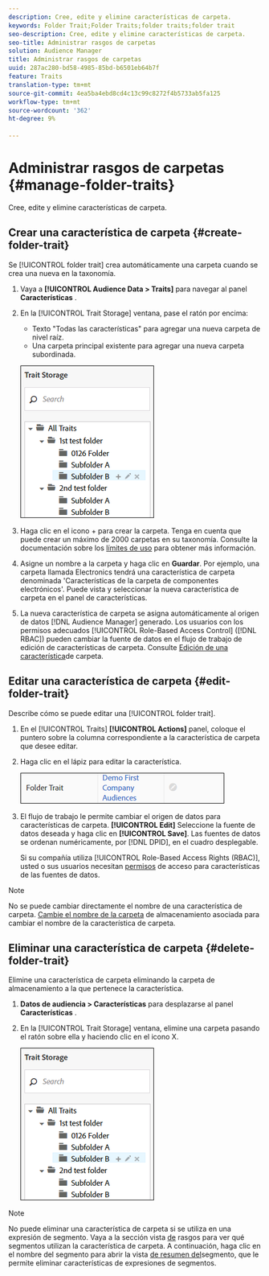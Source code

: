 ```yaml
---
description: Cree, edite y elimine características de carpeta.
keywords: Folder Trait;Folder Traits;folder traits;folder trait
seo-description: Cree, edite y elimine características de carpeta.
seo-title: Administrar rasgos de carpetas
solution: Audience Manager
title: Administrar rasgos de carpetas
uuid: 287ac280-bd58-4985-85bd-b6501eb64b7f
feature: Traits
translation-type: tm+mt
source-git-commit: 4ea5ba4ebd8cd4c13c99c8272f4b5733ab5fa125
workflow-type: tm+mt
source-wordcount: '362'
ht-degree: 9%

---
```



# Administrar rasgos de carpetas {#manage-folder-traits}

Cree, edite y elimine características de carpeta.

## Crear una característica de carpeta {#create-folder-trait}

Se [!UICONTROL folder trait] crea automáticamente una carpeta cuando se crea una nueva en la taxonomía.

<!-- create-folder-trait.xml -->

1. Vaya a **[!UICONTROL Audience Data > Traits]** para navegar al panel **Características** .
1. En la [!UICONTROL Trait Storage] ventana, pase el ratón por encima:

   * Texto &quot;Todas las características&quot; para agregar una nueva carpeta de nivel raíz.
   * Una carpeta principal existente para agregar una nueva carpeta subordinada.

   ![](assets/folder_traits_create.PNG)

1. Haga clic en el icono + para crear la carpeta. Tenga en cuenta que puede crear un máximo de 2000 carpetas en su taxonomía. Consulte la documentación sobre los [límites de uso](../../features/administration/usage-limits.md) para obtener más información.
1. Asigne un nombre a la carpeta y haga clic en **Guardar**. Por ejemplo, una carpeta llamada Electronics tendrá una característica de carpeta denominada &#39;Características de la carpeta de componentes electrónicos&#39;. Puede vista y seleccionar la nueva característica de carpeta en el panel de características.
1. La nueva característica de carpeta se asigna automáticamente al origen de datos [!DNL Audience Manager] generado. Los usuarios con los permisos adecuados [!UICONTROL Role-Based Access Control] ([!DNL RBAC]) pueden cambiar la fuente de datos en el flujo de trabajo de edición de características de carpeta. Consulte [Edición de una característica](../../features/traits/manage-folder-traits.md#edit-folder-trait)de carpeta.

## Editar una característica de carpeta {#edit-folder-trait}

Describe cómo se puede editar una [!UICONTROL folder trait].

<!-- edit-folder-trait.xml -->

1. En el [!UICONTROL Traits] **[!UICONTROL Actions]** panel, coloque el puntero sobre la columna correspondiente a la característica de carpeta que desee editar.
1. Haga clic en el lápiz para editar la característica.

   ![](assets/folder_traits_edit_border.png)

1. El flujo de trabajo le permite cambiar el origen de datos para características de carpeta. **[!UICONTROL Edit]** Seleccione la fuente de datos deseada y haga clic en **[!UICONTROL Save]**. Las fuentes de datos se ordenan numéricamente, por [!DNL DPID], en el cuadro desplegable.

   Si su compañía utiliza [!UICONTROL Role-Based Access Rights (RBAC)], usted o sus usuarios necesitan [permisos](../../features/traits/about-folder-traits.md#role-based-access-controls) de acceso para características de las fuentes de datos.

>[!NOTE]
>
>No se puede cambiar directamente el nombre de una característica de carpeta. [Cambie el nombre de la carpeta](../../features/traits/trait-storage.md#rename-delete-trait-storage-folder) de almacenamiento asociada para cambiar el nombre de la característica de carpeta.

## Eliminar una característica de carpeta {#delete-folder-trait}

Elimine una característica de carpeta eliminando la carpeta de almacenamiento a la que pertenece la característica.

<!-- delete-folder-trait.xml -->

1. **Datos de audiencia > Características** para desplazarse al panel **Características** .
1. En la [!UICONTROL Trait Storage] ventana, elimine una carpeta pasando el ratón sobre ella y haciendo clic en el icono X.

   ![Resultado del paso](assets/folder_traits_create.PNG)

>[!NOTE]
>
>No puede eliminar una característica de carpeta si se utiliza en una expresión de segmento. Vaya a la sección vista [de](../../features/traits/trait-details-page.md) rasgos para ver qué segmentos utilizan la característica de carpeta. A continuación, haga clic en el nombre del segmento para abrir la vista [de resumen del](../../features/segments/segment-summary-view.md)segmento, que le permite eliminar características de expresiones de segmentos.
